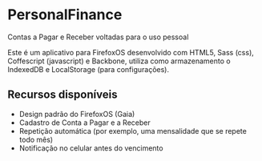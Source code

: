 PersonalFinance
===============

Contas a Pagar e Receber voltadas para o uso pessoal

Este é um aplicativo para FirefoxOS desenvolvido com HTML5, Sass (css), Coffescript (javascript) e Backbone, utiliza como armazenamento o IndexedDB e LocalStorage (para configurações).

## Recursos disponíveis
- Design padrão do FirefoxOS (Gaia)
- Cadastro de Conta a Pagar e a Receber
- Repetição automática (por exemplo, uma mensalidade que se repete todo mês)
- Notificação no celular antes do vencimento

